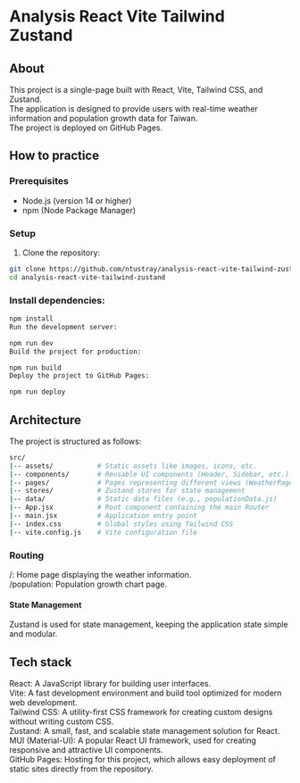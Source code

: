 # Analysis React Vite Tailwind Zustand

## About

This project is a single-page built with React, Vite, Tailwind CSS, and Zustand.  
The application is designed to provide users with real-time weather information and population growth data for Taiwan.  
The project is deployed on GitHub Pages.

## How to practice

### Prerequisites

- Node.js (version 14 or higher)
- npm (Node Package Manager)

### Setup

1. Clone the repository:

```bash
git clone https://github.com/ntustray/analysis-react-vite-tailwind-zustand.git
cd analysis-react-vite-tailwind-zustand
```
  
### Install dependencies:

```bash
npm install
Run the development server:
```
```bash
npm run dev
Build the project for production:
```
```bash
npm run build
Deploy the project to GitHub Pages:
```
```bash
npm run deploy
```

## Architecture
The project is structured as follows:

```bash
src/
|-- assets/           # Static assets like images, icons, etc.
|-- components/       # Reusable UI components (Header, Sidebar, etc.)
|-- pages/            # Pages representing different views (WeatherPage, PopulationPage)
|-- stores/           # Zustand stores for state management
|-- data/             # Static data files (e.g., populationData.js)
|-- App.jsx           # Root component containing the main Router
|-- main.jsx          # Application entry point
|-- index.css         # Global styles using Tailwind CSS
|-- vite.config.js    # Vite configuration file
```
### Routing
/: Home page displaying the weather information.  
/population: Population growth chart page.  
#### State Management  
Zustand is used for state management, keeping the application state simple and modular.  

## Tech stack
React: A JavaScript library for building user interfaces.  
Vite: A fast development environment and build tool optimized for modern web development.  
Tailwind CSS: A utility-first CSS framework for creating custom designs without writing custom CSS.  
Zustand: A small, fast, and scalable state management solution for React.  
MUI (Material-UI): A popular React UI framework, used for creating responsive and attractive UI components.  
GitHub Pages: Hosting for this project, which allows easy deployment of static sites directly from the repository.  
